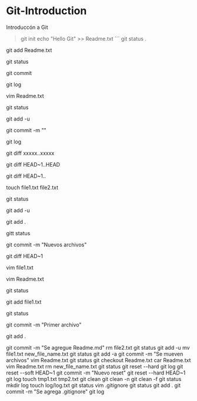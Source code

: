# Git-Introduction
Introduccón a Git

>git init
> echo "Hello Git" >> Readme.txt
´´´
git status . 

git add Readme.txt

git status

git commit

git log

vim Readme.txt

git status

git add -u

git commit -m "<Comentario>"

git log

git diff xxxxx..xxxxx

git diff HEAD~1..HEAD

git diff HEAD~1..

touch file1.txt file2.txt

git status

git add -u

git add .

gitt status

git commit -m "Nuevos archivos"

git diff HEAD~1

vim file1.txt 

vim Readme.txt

git status

git add file1.txt

git status

git commit -m "Primer archivo"

git add .

git commit -m "Se agregue Readme.md"
rm file2.txt
git status
git add -u
mv file1.txt  new_file_name.txt
git status
git add -a
git commit -m "Se mueven archivos"
vim Readme.txt
git status
git checkout Readme.txt
car Readme.txt
vim Readme.txt
rm new_file_name.txt
git status
git reset --hard
git log
git reset --soft HEAD~1
git commit -m "Nuevo reset"
git reset --hard HEAD~1
git log
touch tmp1.txt tmp2.txt
git clean
git clean -n
git clean -f
git status
mkdir log
touch log/log.txt
git status
vim .gitignore
git status
git add .
git commit -m "Se agrega .gitignore"
git log
